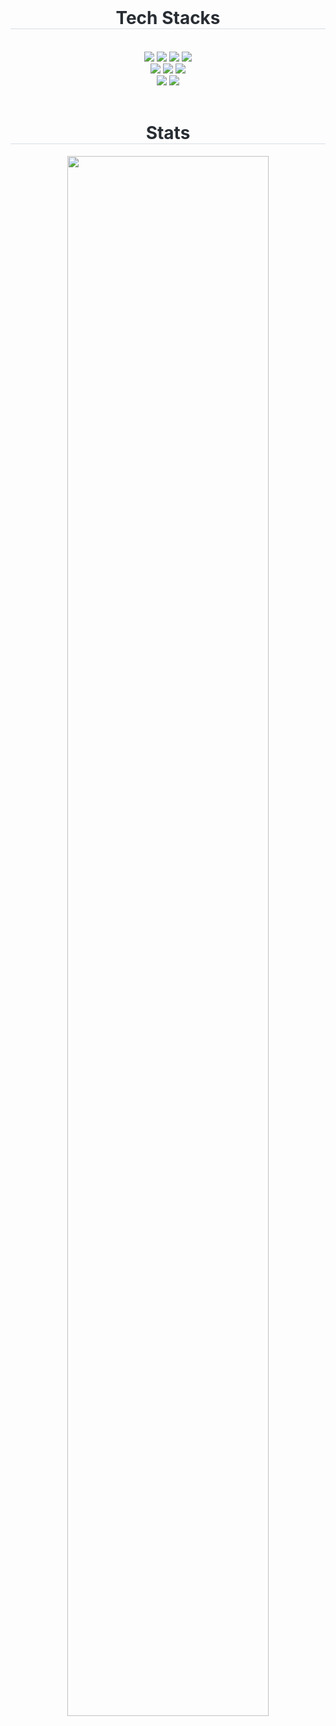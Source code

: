 <div align= "center">
    </div>
    <br>
    <div align= "center">
    <h1 style="border-bottom: 1px solid #d8dee4; color: #282d33;"> Tech Stacks </h1> <br> 
    <div style="margin: 0 auto; text-align: center;" align= "center">
  <img src="https://img.shields.io/badge/html5-E34F26?style=for-the-badge&logo=html5&logoColor=white"> 
  <img src="https://img.shields.io/badge/css-1572B6?style=for-the-badge&logo=css3&logoColor=white"> 
  <img src="https://img.shields.io/badge/javascript-F7DF1E?style=for-the-badge&logo=javascript&logoColor=black">
  <img src="https://img.shields.io/badge/vue.js-4FC08D?style=for-the-badge&logo=vue.js&logoColor=white">
         <br>
         <img src="https://img.shields.io/badge/java-007396?style=for-the-badge&logo=java&logoColor=white"> 
 <img src="https://img.shields.io/badge/springboot-6DB33F?style=for-the-badge&logo=springboot&logoColor=white">
          <img src="https://img.shields.io/badge/mysql-4479A1?style=for-the-badge&logo=mysql&logoColor=white"> 
         <br>
  <img src="https://img.shields.io/badge/github-181717?style=for-the-badge&logo=github&logoColor=white">
  <img src="https://img.shields.io/badge/git-F05032?style=for-the-badge&logo=git&logoColor=white">
  <br>
</div>
          </div>
    </div>
          <br> 
    <div align= "center">  </div> 
    </div>
    <div align= "center"> 
    <h1 style="border-bottom: 1px solid #d8dee4; color: #282d33;"> Stats </h1> <div align= "center">
    <img src="https://github-readme-activity-graph.vercel.app/graph?username=gminnimk&theme=react-dark&bg_color=20232a&hide_border=true&line=58A6FF&color=58A6FF" width=80%/>
</a>
</div> 
    </div>
    
   <br>
 <div align= "center"> 
</div>



